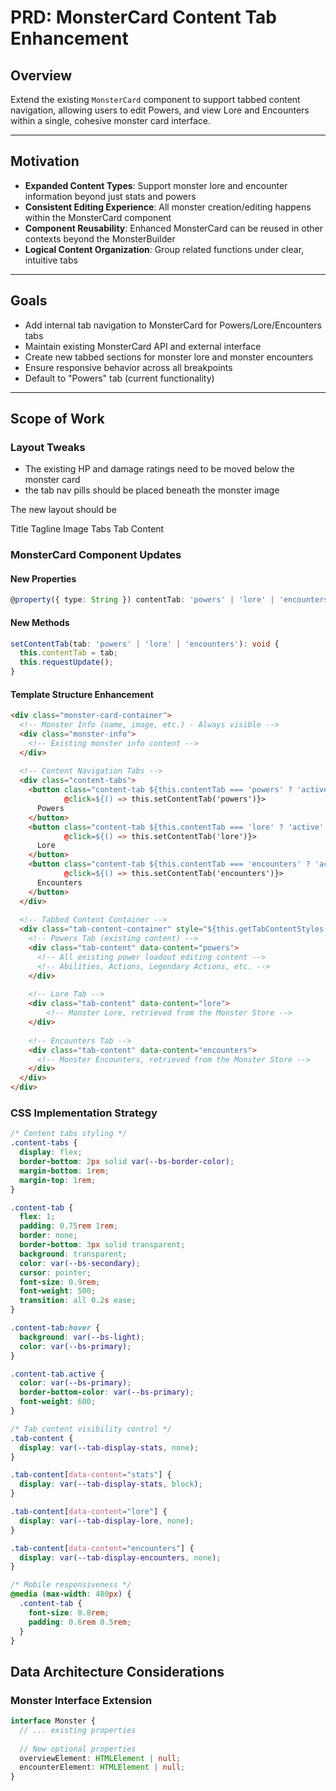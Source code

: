 # PRD: MonsterCard Content Tab Enhancement

## Overview

Extend the existing `MonsterCard` component to support tabbed content navigation, allowing users to edit Powers, and view Lore and Encounters within a single, cohesive monster card interface. 

---

## Motivation

- **Expanded Content Types**: Support monster lore and encounter information beyond just stats and powers
- **Consistent Editing Experience**: All monster creation/editing happens within the MonsterCard component
- **Component Reusability**: Enhanced MonsterCard can be reused in other contexts beyond the MonsterBuilder
- **Logical Content Organization**: Group related functions under clear, intuitive tabs

---

## Goals

- Add internal tab navigation to MonsterCard for Powers/Lore/Encounters tabs
- Maintain existing MonsterCard API and external interface
- Create new tabbed sections for monster lore and monster encounters
- Ensure responsive behavior across all breakpoints
- Default to "Powers" tab (current functionality)

---

## Scope of Work

### Layout Tweaks

- The existing HP and damage ratings need to be moved below the monster card
- the tab nav pills should be placed beneath the monster image

The new layout should be

Title
Tagline
Image
Tabs
Tab Content

### MonsterCard Component Updates

#### New Properties
```ts
@property({ type: String }) contentTab: 'powers' | 'lore' | 'encounters' = 'powers';
```

#### New Methods
```ts
setContentTab(tab: 'powers' | 'lore' | 'encounters'): void {
  this.contentTab = tab;
  this.requestUpdate();
}

```

#### Template Structure Enhancement
```html
<div class="monster-card-container">
  <!-- Monster Info (name, image, etc.) - Always visible -->
  <div class="monster-info">
    <!-- Existing monster info content -->
  </div>
  
  <!-- Content Navigation Tabs -->
  <div class="content-tabs">
    <button class="content-tab ${this.contentTab === 'powers' ? 'active' : ''}"
            @click=${() => this.setContentTab('powers')}>
      Powers
    </button>
    <button class="content-tab ${this.contentTab === 'lore' ? 'active' : ''}"
            @click=${() => this.setContentTab('lore')}>
      Lore
    </button>
    <button class="content-tab ${this.contentTab === 'encounters' ? 'active' : ''}"
            @click=${() => this.setContentTab('encounters')}>
      Encounters
    </button>
  </div>
  
  <!-- Tabbed Content Container -->
  <div class="tab-content-container" style="${this.getTabContentStyles()}">
    <!-- Powers Tab (existing content) -->
    <div class="tab-content" data-content="powers">
      <!-- All existing power loadout editing content -->
      <!-- Abilities, Actions, Legendary Actions, etc. -->
    </div>
    
    <!-- Lore Tab -->
    <div class="tab-content" data-content="lore">
        <!-- Monster Lore, retrieved from the Monster Store -->
    </div>
    
    <!-- Encounters Tab -->
    <div class="tab-content" data-content="encounters">
      <!-- Monster Encounters, retrieved from the Monster Store -->
    </div>
  </div>
</div>
```

### CSS Implementation Strategy

```css
/* Content tabs styling */
.content-tabs {
  display: flex;
  border-bottom: 2px solid var(--bs-border-color);
  margin-bottom: 1rem;
  margin-top: 1rem;
}

.content-tab {
  flex: 1;
  padding: 0.75rem 1rem;
  border: none;
  border-bottom: 3px solid transparent;
  background: transparent;
  color: var(--bs-secondary);
  cursor: pointer;
  font-size: 0.9rem;
  font-weight: 500;
  transition: all 0.2s ease;
}

.content-tab:hover {
  background: var(--bs-light);
  color: var(--bs-primary);
}

.content-tab.active {
  color: var(--bs-primary);
  border-bottom-color: var(--bs-primary);
  font-weight: 600;
}

/* Tab content visibility control */
.tab-content {
  display: var(--tab-display-stats, none);
}

.tab-content[data-content="stats"] {
  display: var(--tab-display-stats, block);
}

.tab-content[data-content="lore"] {
  display: var(--tab-display-lore, none);
}

.tab-content[data-content="encounters"] {
  display: var(--tab-display-encounters, none);
}

/* Mobile responsiveness */
@media (max-width: 480px) {
  .content-tab {
    font-size: 0.8rem;
    padding: 0.6rem 0.5rem;
  }
}
```

## Data Architecture Considerations

### Monster Interface Extension

```ts
interface Monster {
  // ... existing properties
  
  // New optional properties
  overviewElement: HTMLElement | null;
  encounterElement: HTMLElement | null;
}
```
